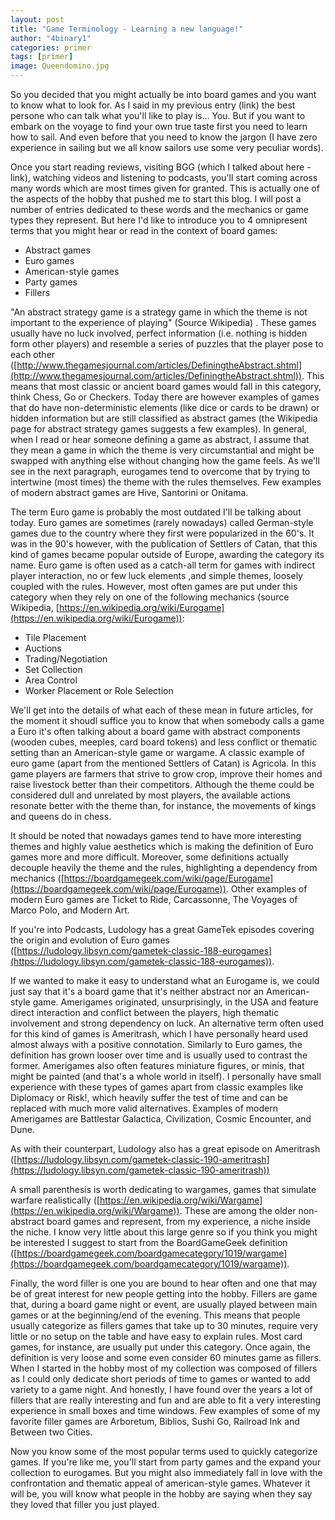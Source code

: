 ```yaml
---
layout: post
title: "Game Terminology - Learning a new language!"
author: "4binary1"
categories: primer
tags: [primer]
image: Queendomino.jpg
---
```

So you decided that you might actually be into board games and you want to know what to look for. As I said in my previous entry (link) the best persone who can talk what you'll like to play is... You. But if you want to embark on the voyage to find your own true taste first you need to learn how to sail. And even before that you need to know the jargon (I have zero experience in sailing but we all know sailors use some very peculiar words). 

Once you start reading reviews, visiting BGG (which I talked about here - link), watching videos and listening to podcasts, you'll start coming across many words which are most times given for granted. This is actually one of the aspects of the hobby that pushed me to start this blog. I will post a number of entries dedicated to these words and the mechanics or game types they represent. But here I'd like to introduce you to 4 omnipresent terms that you might hear or read in the context of board games:

- Abstract games
- Euro games
- American-style games
- Party games
- Fillers

"An abstract strategy game is a strategy game in which the theme is not important to the experience of playing" (Source Wikipedia) . These games usually have no luck involved, perfect information (i.e. nothing is hidden form other players) and resemble a series of puzzles that the player pose to each other ([http://www.thegamesjournal.com/articles/DefiningtheAbstract.shtml](http://www.thegamesjournal.com/articles/DefiningtheAbstract.shtml)). This means that most classic or ancient board games would fall in this category, think Chess, Go or Checkers. Today there are however examples of games that do have non-deterministic elements (like dice or cards to be drawn) or hidden information but are still classified as abstract games (the Wikipedia page for abstract strategy games suggests a few examples). In general, when I read or hear someone defining a game as abstract, I assume that they mean a game in which the theme is very circumstantial and might be swapped with anything else without changing how the game feels. As we'll see in the next paragraph, eurogames tend to overcome that by trying to intertwine (most times) the theme with the rules themselves. Few examples of modern abstract games are Hive, Santorini or Onitama.

The term Euro game is probably the most outdated I'll be talking about today. Euro games are sometimes (rarely nowadays) called German-style games due to the country where they first were popularized in the 60's. It was in the 90's however, with the publication of Settlers of Catan, that this kind of games became popular outside of Europe, awarding the category its name. Euro game is often used as a catch-all term for games with indirect player interaction, no or few luck elements ,and simple themes, loosely coupled with the rules. However, most often games are put under this category when they rely on one of the following mechanics (source Wikipedia, [https://en.wikipedia.org/wiki/Eurogame](https://en.wikipedia.org/wiki/Eurogame)):

- Tile Placement
- Auctions
- Trading/Negotiation
- Set Collection
- Area Control
- Worker Placement or Role Selection

We'll get into the details of what each of these mean in future articles, for the moment it shoudl suffice you to know that when somebody calls a game a Euro it's often talking about a board game with abstract components (wooden cubes, meeples, card board tokens) and less conflict or thematic setting than an American-style game or wargame. A classic example of euro game (apart from the mentioned Settlers of Catan) is Agricola. In this game players are farmers that strive to grow crop, improve their homes and raise livestock better than their competitors. Although the theme could be considered dull and unrelated by most players, the available actions resonate better with the theme than, for instance, the movements of kings and queens do in chess.

It should be noted that nowadays games tend to have more interesting themes and highly value aesthetics which is making the definition of Euro games more and more difficult. Moreover, some definitions actually decouple heavily the theme and the rules, highlighting a dependency from mechanics ([https://boardgamegeek.com/wiki/page/Eurogame](https://boardgamegeek.com/wiki/page/Eurogame)). Other examples of modern Euro games are Ticket to Ride, Carcassonne, The Voyages of Marco Polo, and Modern Art.

If you're into Podcasts, Ludology has a great GameTek episodes covering the origin and evolution of Euro games ([https://ludology.libsyn.com/gametek-classic-188-eurogames](https://ludology.libsyn.com/gametek-classic-188-eurogames)).

If we wanted to make it easy to understand what an Eurogame is, we could just say that it's a board game that it's neither abstract nor an American-style game. Amerigames originated, unsurprisingly, in the USA and feature direct interaction and conflict between the players, high thematic involvement and strong dependency on luck. An alternative term often used for this kind of games is Ameritrash, which I have personally heard used almost always with a positive connotation. Similarly to Euro games, the definition has grown looser over time and is usually used to contrast the former. Amerigames also often features miniature figures, or minis, that might be painted (and that's a whole world in itself). I personally have small experience with these types of games apart from classic examples like Diplomacy or Risk!, which heavily suffer the test of time and can be replaced with much more valid alternatives. Examples of modern Amerigames are Battlestar Galactica, Civilization, Cosmic Encounter, and Dune.

As with their counterpart, Ludology also has a great episode on Ameritrash ([https://ludology.libsyn.com/gametek-classic-190-ameritrash](https://ludology.libsyn.com/gametek-classic-190-ameritrash)) 

A small parenthesis is worth dedicating to wargames, games that simulate warfare realistically ([https://en.wikipedia.org/wiki/Wargame](https://en.wikipedia.org/wiki/Wargame)). These are among the older non-abstract board games and represent, from my experience, a niche inside the niche. I know very little about this large genre so if you think you might be interested I suggest to start from the BoardGameGeek definition ([https://boardgamegeek.com/boardgamecategory/1019/wargame](https://boardgamegeek.com/boardgamecategory/1019/wargame)).

Finally, the word filler is one you are bound to hear often and one that may be of great interest for new people getting into the hobby. Fillers are game that, during a board game night or event, are usually played between main games or at the beginning/end of the evening. This means that people usually categorize as fillers games that take up to 30 minutes, require very little or no setup on the table and have easy to explain rules. Most card games, for instance, are usually put under this category. Once again, the definition is very loose and some even consider 60 minutes game as fillers. When I started in the hobby most of my collection was composed of fillers as I could only dedicate short periods of time to games or wanted to add variety to a game night. And honestly, I have found over the years a lot of fillers that are really interesting and fun and are able to fit a very interesting experience in small boxes and time windows. Few examples of some of my favorite filler games are Arboretum, Biblios, Sushi Go, Railroad Ink and Between two Cities.

Now you know some of the most popular terms used to quickly categorize games. If you're like me, you'll start from party games and the expand your collection to eurogames. But you might also immediately fall in love with the confrontation and thematic appeal of american-style games. Whatever it will be, you will know what people in the hobby are saying when they say they loved that filler you just played.